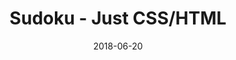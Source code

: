 ---
title: 'Sudoku - Just CSS/HTML'
description: 'Complete a sudoku puzzle without Javascript or server-side interaction.'
gametype: 'medium'
gameid: 33
date: 2018-06-20
tags: []
draft: false
type: 'games'
num19: [{'idx':1,'arr1':[1,2,3,4,5,6,7,8,9],'arr2':[1,2,3,4,5,6,7,8,9]},{'idx':2,'arr1':[1,2,3,4,5,6,7,8,9],'arr2':[1,2,3,4,5,6,7,8,9]},{'idx':3,'arr1':[1,2,3,4,5,6,7,8,9],'arr2':[1,2,3,4,5,6,7,8,9]},{'idx':4,'arr1':[1,2,3,4,5,6,7,8,9],'arr2':[1,2,3,4,5,6,7,8,9]},{'idx':5,'arr1':[1,2,3,4,5,6,7,8,9],'arr2':[1,2,3,4,5,6,7,8,9]},{'idx':6,'arr1':[1,2,3,4,5,6,7,8,9],'arr2':[1,2,3,4,5,6,7,8,9]},{'idx':7,'arr1':[1,2,3,4,5,6,7,8,9],'arr2':[1,2,3,4,5,6,7,8,9]},{'idx':8,'arr1':[1,2,3,4,5,6,7,8,9],'arr2':[1,2,3,4,5,6,7,8,9]},{'idx':9,'arr1':[1,2,3,4,5,6,7,8,9],'arr2':[1,2,3,4,5,6,7,8,9]}]
puzzle: [[6, 0, 0, 0, 0, 0, 0, 0, 5], [0, 5, 0, 6, 2, 3, 0, 7, 0], [4, 1, 0, 8, 0, 5, 0, 3, 6], [0, 0, 1, 0, 0, 0, 2, 0, 0], [0, 0, 0, 2, 0, 6, 0, 0, 0], [0, 0, 3, 4, 1, 8, 5, 0, 0], [5, 0, 0, 0, 0, 0, 0, 0, 4], [0, 2, 0, 0, 0, 0, 0, 8, 0], [0, 0, 0, 7, 8, 4, 0, 0, 0]]
layout: 'sudokucssstatic'
---